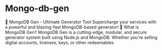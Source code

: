 # Mongo-db-gen
🚀 MongoDB Gen - Ultimate Generator Tool Supercharge your services with a powerful and blazing-fast MongoDB-based generator!  🔹 What is MongoDB Gen? MongoDB Gen is a cutting-edge, modular, and secure generator system built using Node.js and MongoDB.  Whether you're selling digital accounts, licenses, keys, or other redeemables
